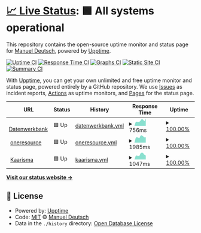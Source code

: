 # [📈 Live Status](https://manueldeutsch.github.io/upptime): <!--live status--> **🟩 All systems operational**

This repository contains the open-source uptime monitor and status page for [Manuel Deutsch](https://www.manuel-deutsch.de/?likes=github), powered by [Upptime](https://github.com/upptime/upptime).

[![Uptime CI](https://github.com/manueldeutsch/upptime/workflows/Uptime%20CI/badge.svg)](https://github.com/manueldeutsch/upptime/actions?query=workflow%3A%22Uptime+CI%22)
[![Response Time CI](https://github.com/manueldeutsch/upptime/workflows/Response%20Time%20CI/badge.svg)](https://github.com/manueldeutsch/upptime/actions?query=workflow%3A%22Response+Time+CI%22)
[![Graphs CI](https://github.com/manueldeutsch/upptime/workflows/Graphs%20CI/badge.svg)](https://github.com/manueldeutsch/upptime/actions?query=workflow%3A%22Graphs+CI%22)
[![Static Site CI](https://github.com/manueldeutsch/upptime/workflows/Static%20Site%20CI/badge.svg)](https://github.com/manueldeutsch/upptime/actions?query=workflow%3A%22Static+Site+CI%22)
[![Summary CI](https://github.com/manueldeutsch/upptime/workflows/Summary%20CI/badge.svg)](https://github.com/manueldeutsch/upptime/actions?query=workflow%3A%22Summary+CI%22)

With [Upptime](https://upptime.js.org), you can get your own unlimited and free uptime monitor and status page, powered entirely by a GitHub repository. We use [Issues](https://github.com/manueldeutsch/upptime/issues) as incident reports, [Actions](https://github.com/manueldeutsch/upptime/actions) as uptime monitors, and [Pages](https://manueldeutsch.github.io/upptime) for the status page.

<!--start: status pages-->
<!-- This summary is generated by Upptime (https://github.com/upptime/upptime) -->
<!-- Do not edit this manually, your changes will be overwritten -->
<!-- prettier-ignore -->
| URL | Status | History | Response Time | Uptime |
| --- | ------ | ------- | ------------- | ------ |
| <img alt="" src="https://icons.duckduckgo.com/ip3/www.datenwerkbank.de.ico" height="13"> [Datenwerkbank](https://www.datenwerkbank.de) | 🟩 Up | [datenwerkbank.yml](https://github.com/manueldeutsch/upptime/commits/HEAD/history/datenwerkbank.yml) | <details><summary><img alt="Response time graph" src="./graphs/datenwerkbank/response-time-week.png" height="20"> 756ms</summary><br><a href="https://manueldeutsch.github.io/upptime/history/datenwerkbank"><img alt="Response time 1561" src="https://img.shields.io/endpoint?url=https%3A%2F%2Fraw.githubusercontent.com%2Fmanueldeutsch%2Fupptime%2FHEAD%2Fapi%2Fdatenwerkbank%2Fresponse-time.json"></a><br><a href="https://manueldeutsch.github.io/upptime/history/datenwerkbank"><img alt="24-hour response time 864" src="https://img.shields.io/endpoint?url=https%3A%2F%2Fraw.githubusercontent.com%2Fmanueldeutsch%2Fupptime%2FHEAD%2Fapi%2Fdatenwerkbank%2Fresponse-time-day.json"></a><br><a href="https://manueldeutsch.github.io/upptime/history/datenwerkbank"><img alt="7-day response time 756" src="https://img.shields.io/endpoint?url=https%3A%2F%2Fraw.githubusercontent.com%2Fmanueldeutsch%2Fupptime%2FHEAD%2Fapi%2Fdatenwerkbank%2Fresponse-time-week.json"></a><br><a href="https://manueldeutsch.github.io/upptime/history/datenwerkbank"><img alt="30-day response time 848" src="https://img.shields.io/endpoint?url=https%3A%2F%2Fraw.githubusercontent.com%2Fmanueldeutsch%2Fupptime%2FHEAD%2Fapi%2Fdatenwerkbank%2Fresponse-time-month.json"></a><br><a href="https://manueldeutsch.github.io/upptime/history/datenwerkbank"><img alt="1-year response time 1599" src="https://img.shields.io/endpoint?url=https%3A%2F%2Fraw.githubusercontent.com%2Fmanueldeutsch%2Fupptime%2FHEAD%2Fapi%2Fdatenwerkbank%2Fresponse-time-year.json"></a></details> | <details><summary><a href="https://manueldeutsch.github.io/upptime/history/datenwerkbank">100.00%</a></summary><a href="https://manueldeutsch.github.io/upptime/history/datenwerkbank"><img alt="All-time uptime 99.97%" src="https://img.shields.io/endpoint?url=https%3A%2F%2Fraw.githubusercontent.com%2Fmanueldeutsch%2Fupptime%2FHEAD%2Fapi%2Fdatenwerkbank%2Fuptime.json"></a><br><a href="https://manueldeutsch.github.io/upptime/history/datenwerkbank"><img alt="24-hour uptime 100.00%" src="https://img.shields.io/endpoint?url=https%3A%2F%2Fraw.githubusercontent.com%2Fmanueldeutsch%2Fupptime%2FHEAD%2Fapi%2Fdatenwerkbank%2Fuptime-day.json"></a><br><a href="https://manueldeutsch.github.io/upptime/history/datenwerkbank"><img alt="7-day uptime 100.00%" src="https://img.shields.io/endpoint?url=https%3A%2F%2Fraw.githubusercontent.com%2Fmanueldeutsch%2Fupptime%2FHEAD%2Fapi%2Fdatenwerkbank%2Fuptime-week.json"></a><br><a href="https://manueldeutsch.github.io/upptime/history/datenwerkbank"><img alt="30-day uptime 99.82%" src="https://img.shields.io/endpoint?url=https%3A%2F%2Fraw.githubusercontent.com%2Fmanueldeutsch%2Fupptime%2FHEAD%2Fapi%2Fdatenwerkbank%2Fuptime-month.json"></a><br><a href="https://manueldeutsch.github.io/upptime/history/datenwerkbank"><img alt="1-year uptime 99.96%" src="https://img.shields.io/endpoint?url=https%3A%2F%2Fraw.githubusercontent.com%2Fmanueldeutsch%2Fupptime%2FHEAD%2Fapi%2Fdatenwerkbank%2Fuptime-year.json"></a></details>
| <img alt="" src="https://icons.duckduckgo.com/ip3/www.oneresource.com.ico" height="13"> [oneresource](https://www.oneresource.com) | 🟩 Up | [oneresource.yml](https://github.com/manueldeutsch/upptime/commits/HEAD/history/oneresource.yml) | <details><summary><img alt="Response time graph" src="./graphs/oneresource/response-time-week.png" height="20"> 1985ms</summary><br><a href="https://manueldeutsch.github.io/upptime/history/oneresource"><img alt="Response time 1958" src="https://img.shields.io/endpoint?url=https%3A%2F%2Fraw.githubusercontent.com%2Fmanueldeutsch%2Fupptime%2FHEAD%2Fapi%2Foneresource%2Fresponse-time.json"></a><br><a href="https://manueldeutsch.github.io/upptime/history/oneresource"><img alt="24-hour response time 2530" src="https://img.shields.io/endpoint?url=https%3A%2F%2Fraw.githubusercontent.com%2Fmanueldeutsch%2Fupptime%2FHEAD%2Fapi%2Foneresource%2Fresponse-time-day.json"></a><br><a href="https://manueldeutsch.github.io/upptime/history/oneresource"><img alt="7-day response time 1985" src="https://img.shields.io/endpoint?url=https%3A%2F%2Fraw.githubusercontent.com%2Fmanueldeutsch%2Fupptime%2FHEAD%2Fapi%2Foneresource%2Fresponse-time-week.json"></a><br><a href="https://manueldeutsch.github.io/upptime/history/oneresource"><img alt="30-day response time 2184" src="https://img.shields.io/endpoint?url=https%3A%2F%2Fraw.githubusercontent.com%2Fmanueldeutsch%2Fupptime%2FHEAD%2Fapi%2Foneresource%2Fresponse-time-month.json"></a><br><a href="https://manueldeutsch.github.io/upptime/history/oneresource"><img alt="1-year response time 1958" src="https://img.shields.io/endpoint?url=https%3A%2F%2Fraw.githubusercontent.com%2Fmanueldeutsch%2Fupptime%2FHEAD%2Fapi%2Foneresource%2Fresponse-time-year.json"></a></details> | <details><summary><a href="https://manueldeutsch.github.io/upptime/history/oneresource">100.00%</a></summary><a href="https://manueldeutsch.github.io/upptime/history/oneresource"><img alt="All-time uptime 99.93%" src="https://img.shields.io/endpoint?url=https%3A%2F%2Fraw.githubusercontent.com%2Fmanueldeutsch%2Fupptime%2FHEAD%2Fapi%2Foneresource%2Fuptime.json"></a><br><a href="https://manueldeutsch.github.io/upptime/history/oneresource"><img alt="24-hour uptime 100.00%" src="https://img.shields.io/endpoint?url=https%3A%2F%2Fraw.githubusercontent.com%2Fmanueldeutsch%2Fupptime%2FHEAD%2Fapi%2Foneresource%2Fuptime-day.json"></a><br><a href="https://manueldeutsch.github.io/upptime/history/oneresource"><img alt="7-day uptime 100.00%" src="https://img.shields.io/endpoint?url=https%3A%2F%2Fraw.githubusercontent.com%2Fmanueldeutsch%2Fupptime%2FHEAD%2Fapi%2Foneresource%2Fuptime-week.json"></a><br><a href="https://manueldeutsch.github.io/upptime/history/oneresource"><img alt="30-day uptime 100.00%" src="https://img.shields.io/endpoint?url=https%3A%2F%2Fraw.githubusercontent.com%2Fmanueldeutsch%2Fupptime%2FHEAD%2Fapi%2Foneresource%2Fuptime-month.json"></a><br><a href="https://manueldeutsch.github.io/upptime/history/oneresource"><img alt="1-year uptime 99.93%" src="https://img.shields.io/endpoint?url=https%3A%2F%2Fraw.githubusercontent.com%2Fmanueldeutsch%2Fupptime%2FHEAD%2Fapi%2Foneresource%2Fuptime-year.json"></a></details>
| <img alt="" src="https://icons.duckduckgo.com/ip3/www.kaarisma.de.ico" height="13"> [Kaarisma](https://www.kaarisma.de) | 🟩 Up | [kaarisma.yml](https://github.com/manueldeutsch/upptime/commits/HEAD/history/kaarisma.yml) | <details><summary><img alt="Response time graph" src="./graphs/kaarisma/response-time-week.png" height="20"> 1047ms</summary><br><a href="https://manueldeutsch.github.io/upptime/history/kaarisma"><img alt="Response time 1116" src="https://img.shields.io/endpoint?url=https%3A%2F%2Fraw.githubusercontent.com%2Fmanueldeutsch%2Fupptime%2FHEAD%2Fapi%2Fkaarisma%2Fresponse-time.json"></a><br><a href="https://manueldeutsch.github.io/upptime/history/kaarisma"><img alt="24-hour response time 1135" src="https://img.shields.io/endpoint?url=https%3A%2F%2Fraw.githubusercontent.com%2Fmanueldeutsch%2Fupptime%2FHEAD%2Fapi%2Fkaarisma%2Fresponse-time-day.json"></a><br><a href="https://manueldeutsch.github.io/upptime/history/kaarisma"><img alt="7-day response time 1047" src="https://img.shields.io/endpoint?url=https%3A%2F%2Fraw.githubusercontent.com%2Fmanueldeutsch%2Fupptime%2FHEAD%2Fapi%2Fkaarisma%2Fresponse-time-week.json"></a><br><a href="https://manueldeutsch.github.io/upptime/history/kaarisma"><img alt="30-day response time 1174" src="https://img.shields.io/endpoint?url=https%3A%2F%2Fraw.githubusercontent.com%2Fmanueldeutsch%2Fupptime%2FHEAD%2Fapi%2Fkaarisma%2Fresponse-time-month.json"></a><br><a href="https://manueldeutsch.github.io/upptime/history/kaarisma"><img alt="1-year response time 1116" src="https://img.shields.io/endpoint?url=https%3A%2F%2Fraw.githubusercontent.com%2Fmanueldeutsch%2Fupptime%2FHEAD%2Fapi%2Fkaarisma%2Fresponse-time-year.json"></a></details> | <details><summary><a href="https://manueldeutsch.github.io/upptime/history/kaarisma">100.00%</a></summary><a href="https://manueldeutsch.github.io/upptime/history/kaarisma"><img alt="All-time uptime 100.00%" src="https://img.shields.io/endpoint?url=https%3A%2F%2Fraw.githubusercontent.com%2Fmanueldeutsch%2Fupptime%2FHEAD%2Fapi%2Fkaarisma%2Fuptime.json"></a><br><a href="https://manueldeutsch.github.io/upptime/history/kaarisma"><img alt="24-hour uptime 100.00%" src="https://img.shields.io/endpoint?url=https%3A%2F%2Fraw.githubusercontent.com%2Fmanueldeutsch%2Fupptime%2FHEAD%2Fapi%2Fkaarisma%2Fuptime-day.json"></a><br><a href="https://manueldeutsch.github.io/upptime/history/kaarisma"><img alt="7-day uptime 100.00%" src="https://img.shields.io/endpoint?url=https%3A%2F%2Fraw.githubusercontent.com%2Fmanueldeutsch%2Fupptime%2FHEAD%2Fapi%2Fkaarisma%2Fuptime-week.json"></a><br><a href="https://manueldeutsch.github.io/upptime/history/kaarisma"><img alt="30-day uptime 100.00%" src="https://img.shields.io/endpoint?url=https%3A%2F%2Fraw.githubusercontent.com%2Fmanueldeutsch%2Fupptime%2FHEAD%2Fapi%2Fkaarisma%2Fuptime-month.json"></a><br><a href="https://manueldeutsch.github.io/upptime/history/kaarisma"><img alt="1-year uptime 100.00%" src="https://img.shields.io/endpoint?url=https%3A%2F%2Fraw.githubusercontent.com%2Fmanueldeutsch%2Fupptime%2FHEAD%2Fapi%2Fkaarisma%2Fuptime-year.json"></a></details>

<!--end: status pages-->

[**Visit our status website →**](https://manueldeutsch.github.io/upptime)

## 📄 License

- Powered by: [Upptime](https://github.com/upptime/upptime)
- Code: [MIT](./LICENSE) © [Manuel Deutsch](https://www.manuel-deutsch.de/?likes=github)
- Data in the `./history` directory: [Open Database License](https://opendatacommons.org/licenses/odbl/1-0/)
